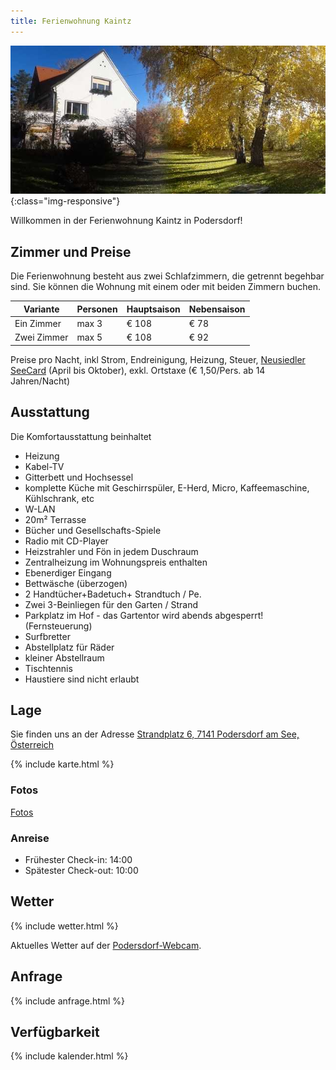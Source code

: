```yaml
---
title: Ferienwohnung Kaintz
---
```


![Ferienwohnung](/assets/img/obj_orig_85633_002.jpg){:class="img-responsive"}

Willkommen in der Ferienwohnung Kaintz in Podersdorf!


Zimmer und Preise
-----------------

Die Ferienwohnung besteht aus zwei Schlafzimmern, die getrennt begehbar sind.
Sie können die Wohnung mit einem oder mit beiden Zimmern buchen.

| Variante     | Personen | Hauptsaison | Nebensaison |
| ------------ | -------- | ----------- | ----------- |
| Ein Zimmer   |    max 3 |       € 108 |        € 78 |
| Zwei Zimmer  |    max 5 |       € 108 |        € 92 |

Preise pro Nacht, inkl Strom, Endreinigung, Heizung, Steuer,
[Neusiedler SeeCard](https://www.neusiedlersee.com/de/neusiedler-see-card/neusiedler-see-card.html)
(April bis Oktober), exkl. Ortstaxe (€ 1,50/Pers. ab 14 Jahren/Nacht)


Ausstattung
-----------

Die Komfortausstattung beinhaltet

* Heizung
* Kabel-TV
* Gitterbett und Hochsessel
* komplette Küche mit Geschirrspüler, E-Herd, Micro, Kaffeemaschine, Kühlschrank, etc
* W-LAN
* 20m² Terrasse
* Bücher und Gesellschafts-Spiele
* Radio mit CD-Player
* Heizstrahler und Fön in jedem Duschraum
* Zentralheizung im Wohnungspreis enthalten
* Ebenerdiger Eingang
* Bettwäsche (überzogen)
* 2 Handtücher+Badetuch+ Strandtuch / Pe.
* Zwei 3-Beinliegen für den Garten / Strand
* Parkplatz im Hof - das Gartentor wird abends abgesperrt! (Fernsteuerung)
* Surfbretter
* Abstellplatz für Räder
* kleiner Abstellraum
* Tischtennis
* Haustiere sind nicht erlaubt


Lage
----

Sie finden uns an der Adresse [Strandplatz 6, 7141 Podersdorf am See, Österreich](https://www.google.at/maps/place/Ferienwohnung+Kaintz/@47.8574812,16.8265431,17z/data=!3m1!4b1!4m8!3m7!1s0x476c6a154a823983:0xb0b3a9940ac64f85!5m2!1s2018-06-11!2i3!8m2!3d47.8574776!4d16.8287318)

{% include karte.html %}

### Fotos

[Fotos](fotos.html)


### Anreise

* Frühester Check-in: 14:00
* Spätester Check-out: 10:00



Wetter
------

{% include wetter.html %}

Aktuelles Wetter auf der [Podersdorf-Webcam](http://podersdorfamsee.at/Webcam.16.0.html).


Anfrage
-------

{% include anfrage.html %}


Verfügbarkeit
-------------

{% include kalender.html %}
